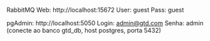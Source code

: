 RabbitMQ Web: http://localhost:15672
User: guest
Pass: guest

pgAdmin: http://localhost:5050
Login: admin@gtd.com
Senha: admin
(conecte ao banco gtd_db, host postgres, porta 5432)